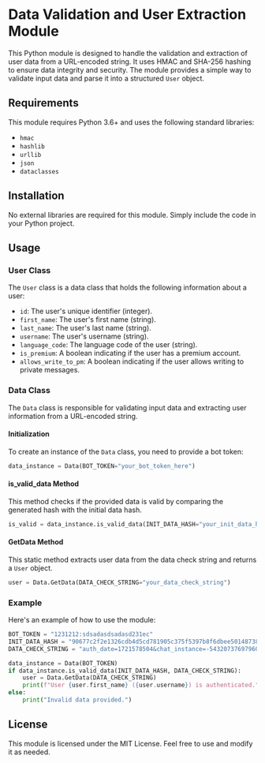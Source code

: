 
# Data Validation and User Extraction Module

This Python module is designed to handle the validation and extraction of user data from a URL-encoded string. It uses HMAC and SHA-256 hashing to ensure data integrity and security. The module provides a simple way to validate input data and parse it into a structured `User` object.

## Requirements

This module requires Python 3.6+ and uses the following standard libraries:

- `hmac`
- `hashlib`
- `urllib`
- `json`
- `dataclasses`

## Installation

No external libraries are required for this module. Simply include the code in your Python project.

## Usage

### User Class

The `User` class is a data class that holds the following information about a user:

- `id`: The user's unique identifier (integer).
- `first_name`: The user's first name (string).
- `last_name`: The user's last name (string).
- `username`: The user's username (string).
- `language_code`: The language code of the user (string).
- `is_premium`: A boolean indicating if the user has a premium account.
- `allows_write_to_pm`: A boolean indicating if the user allows writing to private messages.

### Data Class

The `Data` class is responsible for validating input data and extracting user information from a URL-encoded string.

#### Initialization

To create an instance of the `Data` class, you need to provide a bot token:

```python
data_instance = Data(BOT_TOKEN="your_bot_token_here")
```

#### is_valid_data Method

This method checks if the provided data is valid by comparing the generated hash with the initial data hash.

```python
is_valid = data_instance.is_valid_data(INIT_DATA_HASH="your_init_data_hash", DATA_CHECK_STRING="your_data_check_string")
```

#### GetData Method

This static method extracts user data from the data check string and returns a `User` object.

```python
user = Data.GetData(DATA_CHECK_STRING="your_data_check_string")
```

### Example

Here's an example of how to use the module:

```python
BOT_TOKEN = "1231212:sdsadasdsadasd231ec"
INIT_DATA_HASH = "90677c2f2e1326cdb4d5cd781905c375f5397b8f6dbee501487385aa3faf3e0e"
DATA_CHECK_STRING = "auth_date=1721578504&chat_instance=-5432073769796079823&chat_type=private&user=%7B%22id%22%3A6195030789%2C%22first_name%22%3A%22._.%22%2C%22last_name%22%3A%22%22%2C%22username%22%3A%22ksdaskdnc2w%22%2C%22language_code%22%3A%22en%22%2C%22allows_write_to_pm%22%3Atrue%7D"

data_instance = Data(BOT_TOKEN)
if data_instance.is_valid_data(INIT_DATA_HASH, DATA_CHECK_STRING):
    user = Data.GetData(DATA_CHECK_STRING)
    print(f"User {user.first_name} ({user.username}) is authenticated.")
else:
    print("Invalid data provided.")
```

## License

This module is licensed under the MIT License. Feel free to use and modify it as needed.

